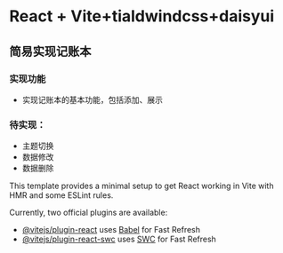 # React + Vite+tialdwindcss+daisyui
## 简易实现记账本
### 实现功能
- 实现记账本的基本功能，包括添加、展示
### 待实现：
- 主题切换
- 数据修改
- 数据删除


This template provides a minimal setup to get React working in Vite with HMR and some ESLint rules.

Currently, two official plugins are available:

- [@vitejs/plugin-react](https://github.com/vitejs/vite-plugin-react/blob/main/packages/plugin-react/README.md) uses [Babel](https://babeljs.io/) for Fast Refresh
- [@vitejs/plugin-react-swc](https://github.com/vitejs/vite-plugin-react-swc) uses [SWC](https://swc.rs/) for Fast Refresh
